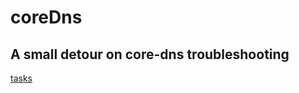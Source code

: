 # coreDns

## A small detour on core-dns troubleshooting

[tasks](../../config/tasks/k8s-utils.yaml)